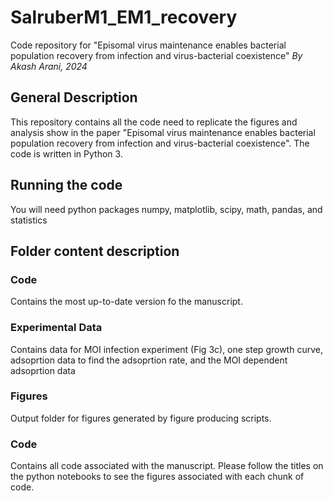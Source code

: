 # SalruberM1_EM1_recovery
Code repository for "Episomal virus maintenance enables bacterial population recovery from infection and virus-bacterial coexistence"
*By Akash Arani, 2024*

## General Description

This repository contains all the code need to replicate the figures and analysis show in the paper "Episomal virus maintenance enables bacterial population recovery from infection and virus-bacterial coexistence". The code is written in Python 3. 


## Running the code

You will need python packages numpy, matplotlib, scipy, math, pandas, and statistics 

## Folder content description

### Code

Contains the most up-to-date version fo the manuscript.

### Experimental Data 

Contains data for MOI infection experiment (Fig 3c), one step growth curve, adsoprtion data to find the adsoprtion rate, and the MOI dependent adsoprtion data 


### Figures

Output folder for figures generated by figure producing scripts.

### Code

Contains all code associated with the manuscript. Please follow the titles on the python notebooks to see the figures associated with each chunk of code.
